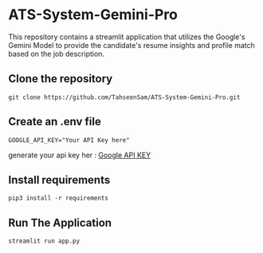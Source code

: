 # ATS-System-Gemini-Pro
This repository contains a streamlit application that utilizes the Google's Gemini Model to provide the candidate's resume insights and profile match based on the job description.

## Clone the repository
```
git clone https://github.com/TahseenSam/ATS-System-Gemini-Pro.git
```

## Create an .env file
```
GOOGLE_API_KEY="Your API Key here"
```
generate your api key her : [Google API KEY](https://makersuite.google.com/app/apikey)

## Install requirements
```
pip3 install -r requirements
```

## Run The Application
```
streamlit run app.py
```


